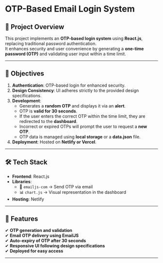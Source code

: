 # OTP-Based Email Login System

## 📌 Project Overview
This project implements an **OTP-based login system** using **React.js**, replacing traditional password authentication.  
It enhances security and user convenience by generating a **one-time password (OTP)** and validating user input within a time limit.

---

## 🎯 Objectives
1. **Authentication**: OTP-based login for enhanced security.
2. **Design Consistency**: UI adheres strictly to the provided design specifications.
3. **Development**:
   - Generates a **random OTP** and displays it via an **alert**.
   - OTP is **valid for 30 seconds**.
   - If the user enters the correct OTP within the time limit, they are redirected to the **dashboard**.
   - Incorrect or expired OTPs will prompt the user to request a **new OTP**.
   - OTP data is managed using **local storage** or a **data.json** file.
4. **Deployment**: Hosted on **Netlify or Vercel**.

---

## 🛠 Tech Stack
- **Frontend**: React.js
- **Libraries**:
  - 📧 `emailjs-com` → Send OTP via email
  - 📊 `chart.js` → Visual representation in the dashboard
- **Hosting**: Netlify

---

## 🚀 Features
✔ **OTP generation and validation**  
✔ **Email OTP delivery using EmailJS**  
✔ **Auto-expiry of OTP after 30 seconds**  
✔ **Responsive UI following design specifications**  
✔ **Deployed for easy access**  

---
